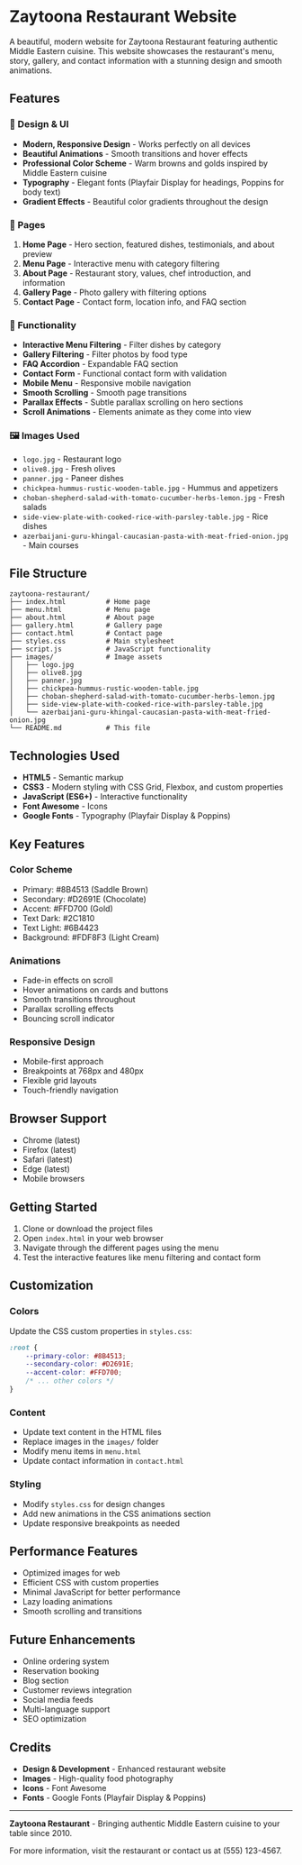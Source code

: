 # Zaytoona Restaurant Website

A beautiful, modern website for Zaytoona Restaurant featuring authentic Middle Eastern cuisine. This website showcases the restaurant's menu, story, gallery, and contact information with a stunning design and smooth animations.

## Features

### 🎨 Design & UI
- **Modern, Responsive Design** - Works perfectly on all devices
- **Beautiful Animations** - Smooth transitions and hover effects
- **Professional Color Scheme** - Warm browns and golds inspired by Middle Eastern cuisine
- **Typography** - Elegant fonts (Playfair Display for headings, Poppins for body text)
- **Gradient Effects** - Beautiful color gradients throughout the design

### 📱 Pages
1. **Home Page** - Hero section, featured dishes, testimonials, and about preview
2. **Menu Page** - Interactive menu with category filtering
3. **About Page** - Restaurant story, values, chef introduction, and information
4. **Gallery Page** - Photo gallery with filtering options
5. **Contact Page** - Contact form, location info, and FAQ section

### 🚀 Functionality
- **Interactive Menu Filtering** - Filter dishes by category
- **Gallery Filtering** - Filter photos by food type
- **FAQ Accordion** - Expandable FAQ section
- **Contact Form** - Functional contact form with validation
- **Mobile Menu** - Responsive mobile navigation
- **Smooth Scrolling** - Smooth page transitions
- **Parallax Effects** - Subtle parallax scrolling on hero sections
- **Scroll Animations** - Elements animate as they come into view

### 🖼️ Images Used
- `logo.jpg` - Restaurant logo
- `olive8.jpg` - Fresh olives
- `panner.jpg` - Paneer dishes
- `chickpea-hummus-rustic-wooden-table.jpg` - Hummus and appetizers
- `choban-shepherd-salad-with-tomato-cucumber-herbs-lemon.jpg` - Fresh salads
- `side-view-plate-with-cooked-rice-with-parsley-table.jpg` - Rice dishes
- `azerbaijani-guru-khingal-caucasian-pasta-with-meat-fried-onion.jpg` - Main courses

## File Structure

```
zaytoona-restaurant/
├── index.html          # Home page
├── menu.html           # Menu page
├── about.html          # About page
├── gallery.html        # Gallery page
├── contact.html        # Contact page
├── styles.css          # Main stylesheet
├── script.js           # JavaScript functionality
├── images/             # Image assets
│   ├── logo.jpg
│   ├── olive8.jpg
│   ├── panner.jpg
│   ├── chickpea-hummus-rustic-wooden-table.jpg
│   ├── choban-shepherd-salad-with-tomato-cucumber-herbs-lemon.jpg
│   ├── side-view-plate-with-cooked-rice-with-parsley-table.jpg
│   └── azerbaijani-guru-khingal-caucasian-pasta-with-meat-fried-onion.jpg
└── README.md           # This file
```

## Technologies Used

- **HTML5** - Semantic markup
- **CSS3** - Modern styling with CSS Grid, Flexbox, and custom properties
- **JavaScript (ES6+)** - Interactive functionality
- **Font Awesome** - Icons
- **Google Fonts** - Typography (Playfair Display & Poppins)

## Key Features

### Color Scheme
- Primary: #8B4513 (Saddle Brown)
- Secondary: #D2691E (Chocolate)
- Accent: #FFD700 (Gold)
- Text Dark: #2C1810
- Text Light: #6B4423
- Background: #FDF8F3 (Light Cream)

### Animations
- Fade-in effects on scroll
- Hover animations on cards and buttons
- Smooth transitions throughout
- Parallax scrolling effects
- Bouncing scroll indicator

### Responsive Design
- Mobile-first approach
- Breakpoints at 768px and 480px
- Flexible grid layouts
- Touch-friendly navigation

## Browser Support

- Chrome (latest)
- Firefox (latest)
- Safari (latest)
- Edge (latest)
- Mobile browsers

## Getting Started

1. Clone or download the project files
2. Open `index.html` in your web browser
3. Navigate through the different pages using the menu
4. Test the interactive features like menu filtering and contact form

## Customization

### Colors
Update the CSS custom properties in `styles.css`:
```css
:root {
    --primary-color: #8B4513;
    --secondary-color: #D2691E;
    --accent-color: #FFD700;
    /* ... other colors */
}
```

### Content
- Update text content in the HTML files
- Replace images in the `images/` folder
- Modify menu items in `menu.html`
- Update contact information in `contact.html`

### Styling
- Modify `styles.css` for design changes
- Add new animations in the CSS animations section
- Update responsive breakpoints as needed

## Performance Features

- Optimized images for web
- Efficient CSS with custom properties
- Minimal JavaScript for better performance
- Lazy loading animations
- Smooth scrolling and transitions

## Future Enhancements

- Online ordering system
- Reservation booking
- Blog section
- Customer reviews integration
- Social media feeds
- Multi-language support
- SEO optimization

## Credits

- **Design & Development** - Enhanced restaurant website
- **Images** - High-quality food photography
- **Icons** - Font Awesome
- **Fonts** - Google Fonts (Playfair Display & Poppins)

---

**Zaytoona Restaurant** - Bringing authentic Middle Eastern cuisine to your table since 2010.

For more information, visit the restaurant or contact us at (555) 123-4567.